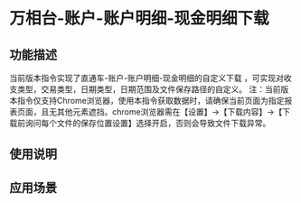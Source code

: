 # 万相台-账户-账户明细-现金明细下载
## 功能描述
当前版本指令实现了直通车-账户-账户明细-现金明细的自定义下载 ，可实现对收支类型，交易类型，日期类型，日期范围及文件保存路径的自定义。
注：当前版本指令仅支持Chrome浏览器，使用本指令获取数据时，请确保当前页面为指定报表页面，且无其他元素遮挡。chrome浏览器需在【设置】→【下载内容】→【下载前询问每个文件的保存位置设置】选择开启，否则会导致文件下载异常。
## 使用说明
## 应用场景
